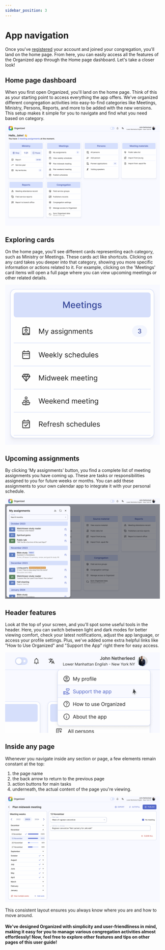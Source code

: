 ```yaml
---
sidebar_position: 3
---
```


# App navigation

Once you've [registered](../onboarding/register-and-login.md) your account and joined your congregation, you'll land on the home page. From here, you can easily access all the features of the Organized app through the Home page dashboard. Let's take a closer look!

## Home page dashboard

When you first open Organized, you'll land on the home page. Think of this as your starting point to access everything the app offers. We've organized different congregation activities into easy-to-find categories like Meetings, Ministry, Persons, Reports, and more to be added with the new versions. This setup makes it simple for you to navigate and find what you need based on category.

![Organized dashboard](./img/dashboard.png)

## Exploring cards

On the home page, you'll see different cards representing each category, such as Ministry or Meetings. These cards act like shortcuts. Clicking on any card takes you deeper into that category, showing you more specific information or actions related to it. For example, clicking on the 'Meetings' card items will open a full page where you can view upcoming meetings or other related details.

![Organized dashboard](./img/meeting-card.png)

## Upcoming assignments

By clicking ‘My assignments’ button, you find a complete list of meeting assignments you have coming up. These are tasks or responsibilities assigned to you for future weeks or months. You can add these assignments to your own calendar app to integrate it with your personal schedule.

![Organized dashboard](./img/my-assignments.png)

## Header features

Look at the top of your screen, and you'll spot some useful tools in the header. Here, you can switch between light and dark modes for better viewing comfort, check your latest notifications, adjust the app language, or access your profile settings. Plus, we've added some extra helpful links like "How to Use Organized" and "Support the App" right there for easy access.

![Organized dashboard](./img/header-menu.png)

## Inside any page

Whenever you navigate inside any section or page, a few elements remain constant at the top:

1. the page name
2. the back arrow to return to the previous page
3. action buttons for main tasks
4. underneath, the actual content of the page you're viewing.

![Organized dashboard](./img/page-structure.png)

This consistent layout ensures you always know where you are and how to move around.

#### We've designed Organized with simplicity and user-friendliness in mind, making it easy for you to manage various congregation activities almost effortlessly! Now, feel free to explore other features and tips on other pages of this user guide!